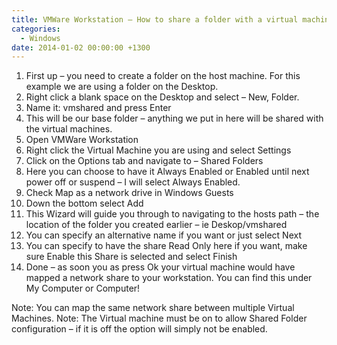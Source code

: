 ```yaml
---
title: VMWare Workstation – How to share a folder with a virtual machine
categories:
  - Windows
date: 2014-01-02 00:00:00 +1300
---
```


1. First up – you need to create a folder on the host machine. For this example we are using a folder on the Desktop.
2. Right click a blank space on the Desktop and select – New, Folder.
3. Name it: vmshared and press Enter
4. This will be our base folder – anything we put in here will be shared with the virtual machines.
5. Open VMWare Workstation
6. Right click the Virtual Machine you are using and select Settings
7. Click on the Options tab and navigate to – Shared Folders
8. Here you can choose to have it Always Enabled or Enabled until next power off or suspend – I will select Always Enabled.
9. Check Map as a network drive in Windows Guests
10. Down the bottom select Add
11. This Wizard will guide you through to navigating to the hosts path – the location of the folder you created earlier – ie Deskop/vmshared
12. You can specify an alternative name if you want or just select Next
13. You can specify to have the share Read Only here if you want, make sure Enable this Share is selected and select Finish
14. Done – as soon you as press Ok your virtual machine would have mapped a network share to your workstation. You can find this under My Computer or Computer!

Note: You can map the same network share between multiple Virtual Machines.
Note: The Virtual machine must be on to allow Shared Folder configuration – if it is off the option will simply not be enabled.
